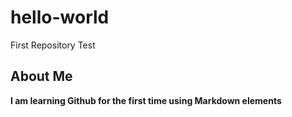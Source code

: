 # hello-world
First Repository Test
## About Me
**I am learning Github for the first time using Markdown elements**
